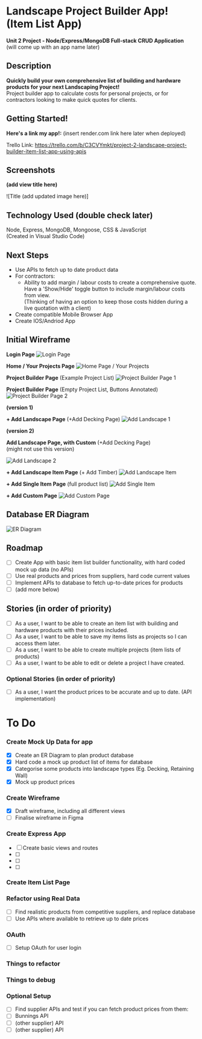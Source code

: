 # Landscape Project Builder App! (Item List App)

**Unit 2 Project - Node/Express/MongoDB Full-stack CRUD Application**
<BR> (will come up with an app name later)

## Description

**Quickly build your own comprehensive list of building and hardware products for your next Landscaping Project!**
<BR>
Project builder app to calculate costs for personal projects, or for contractors looking to make quick quotes for clients.

## Getting Started!

**Here's a link my app!:** (insert render.com link here later when deployed)

Trello Link: https://trello.com/b/C3CVYmkt/project-2-landscape-project-builder-item-list-app-using-apis

## Screenshots

**(add view title here)**

![Title (add updated image here)]

## Technology Used (double check later)

Node, Express, MongoDB, Mongoose, CSS & JavaScript
<BR> (Created in Visual Studio Code)

## Next Steps

- Use APIs to fetch up to date product data
- For contractors:
  - Ability to add margin / labour costs to create a comprehensive quote.
    <BR> Have a 'Show/Hide' toggle button to include margin/labour costs from view.
    <BR> (Thinking of having an option to keep those costs hidden during a live quotation with a client)
- Create compatible Mobile Browser App
- Create IOS/Andriod App

## Initial Wireframe

**Login Page**
![Login Page](<wireframe/Login Page.png>)

**Home / Your Projects Page**
![Home Page / Your Projects](<wireframe/Home Page.png>)

**Project Builder Page** (Example Project List)
![Project Builder Page 1](<wireframe/Project Builder Page (Example List).png>)

**Project Builder Page** (Empty Project List, Buttons Annotated)
![Project Builder Page 2](<wireframe/Project Builder Page (Buttons Explained, Empty List).png>)

**(version 1)**
<BR>

**+ Add Landscape Page** (+Add Decking Page)
![Add Landscape 1](<wireframe/+ Add Landscape Page (eg + Add Decking) without custom.png>)

**(version 2)**
<BR>

**Add Landscape Page, with Custom** (+Add Decking Page)
<BR> (might not use this version)

![Add Landscape 2](<wireframe/+ Add Landscape Page (eg + Add Decking).png>)

**+ Add Landscape Item Page** (+ Add Timber)
![Add Landscape Item](<wireframe/+ Add Landscape Item Page.png>)

**+ Add Single Item Page** (full product list)
![Add Single Item](<wireframe/+ Add Single Item Page.png>)

**+ Add Custom Page**
![Add Custom Page](<wireframe/+ Add Custom Page.png>)

## Database ER Diagram

![ER Diagram](<wireframe/Database ER diagram.png>)

## Roadmap

- [ ] Create App with basic item list builder functionality, with hard coded mock up data (no APIs)
- [ ] Use real products and prices from suppliers, hard code current values
- [ ] Implement APIs to database to fetch up-to-date prices for products
- [ ] (add more below)

## Stories (in order of priority)

- [ ] As a user, I want to be able to create an item list with building and hardware products with their prices included.
- [ ] As a user, I want to be able to save my items lists as projects so I can access them later.
- [ ] As a user, I want to be able to create multiple projects (item lists of products)
- [ ] As a user, I want to be able to edit or delete a project I have created.

### Optional Stories (in order of priority)

- [ ] As a user, I want the product prices to be accurate and up to date. (API implementation)

# To Do

### Create Mock Up Data for app

- [x] Create an ER Diagram to plan product database
- [x] Hard code a mock up product list of items for database
- [x] Categorise some products into landscape types (Eg. Decking, Retaining Wall)
- [x] Mock up product prices

### Create Wireframe

- [x] Draft wireframe, including all different views
- [ ] Finalise wireframe in Figma

### Create Express App

- [ ] Create basic views and routes
- [ ]
- [ ]
- [ ]

### Create Item List Page

### Refactor using Real Data

- [ ] Find realistic products from competitive suppliers, and replace database
- [ ] Use APIs where available to retrieve up to date prices

### OAuth

- [ ] Setup OAuth for user login

### Things to refactor

### Things to debug

### Optional Setup

- [ ] Find supplier APIs and test if you can fetch product prices from them:
- [ ] Bunnings API
- [ ] (other supplier) API
- [ ] (other supplier) API

